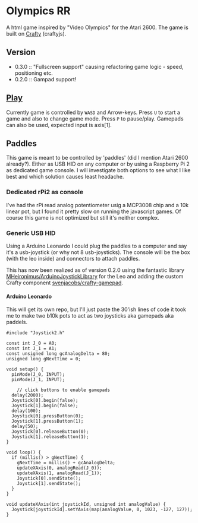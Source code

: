 # Olympics RR
A html game inspired by "Video Olympics" for the Atari 2600. The game is built on [Crafty](https://github.com/craftyjs/Crafty) (craftyjs).

## Version
 * 0.3.0 :: "Fullscreen support" causing refactoring game logic - speed, positioning etc. 
 * 0.2.0 :: Gampad support!

## [Play](https://sebring.github.io)
Currently game is controlled by `WASD` and Arrow-keys. Press `U` to start a game and also to change game mode. Press `P` to pause/play. Gamepads can also be used, expected input is axis[1].

## Paddles
This game is meant to be controlled by 'paddles' (did I mention Atari 2600 already?). Either as USB HID on any computer or by using a Raspberry Pi 2 as dedicated game console. I will investigate both options to see what I like best and which solution causes least headache. 

### Dedicated rPi2 as console
I've had the rPi read analog potentiometer usig a MCP3008 chip and a 10k linear pot, but I found it pretty slow on running the javascript games. Of course this game is not optimized but still it's neither complex.

### Generic USB HID
Using a Arduino Leonardo I could plug the paddles to a computer and say it's a usb-joystick (or why not 8 usb-joysticks). The console will be the box (with the leo inside) and connectors to attach paddles.

This has now been realized as of version 0.2.0 using the fantastic library [MHeironimus/ArduinoJoystickLibrary](https://github.com/MHeironimus/ArduinoJoystickLibrary) for the Leo and adding the custom Crafty component [svenjacobs/crafty-gamepad](https://github.com/svenjacobs/crafty-gamepad).

#### Arduino Leonardo
This will get its own repo, but I'll just paste the 30'ish lines of code it took me to make two b10k pots to act as two joysticks aka gamepads aka paddels.
```
#include "Joystick2.h"

const int J_0 = A0;
const int J_1 = A1;
const unsigned long gcAnalogDelta = 80;
unsigned long gNextTime = 0;

void setup() {
  pinMode(J_0, INPUT);
  pinMode(J_1, INPUT);

	// click buttons to enable gamepads
  delay(2000);
  Joystick[0].begin(false);
  Joystick[1].begin(false);
  delay(100);
  Joystick[0].pressButton(0);
  Joystick[1].pressButton(1);
  delay(50);
  Joystick[0].releaseButton(0);
  Joystick[1].releaseButton(1);
}

void loop() {
  if (millis() > gNextTime) {
    gNextTime = millis() + gcAnalogDelta;
    updateXAxis(0, analogRead(J_0));
    updateXAxis(1, analogRead(J_1));
    Joystick[0].sendState();
    Joystick[1].sendState();
  }
}

void updateXAxis(int joystickId, unsigned int analogValue) {
  Joystick[joystickId].setYAxis(map(analogValue, 0, 1023, -127, 127));
}
```
